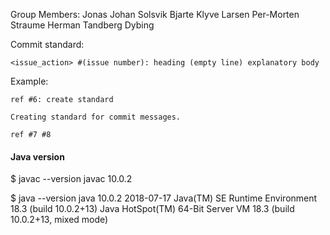Group Members:
Jonas Johan Solsvik
Bjarte Klyve Larsen
Per-Morten Straume
Herman Tandberg Dybing

Commit standard:
```
<issue_action> #(issue number): heading (empty line) explanatory body
```

Example:
```
ref #6: create standard

Creating standard for commit messages.

ref #7 #8
```

#### Java version
$ javac --version
javac 10.0.2

$ java --version
java 10.0.2 2018-07-17
Java(TM) SE Runtime Environment 18.3 (build 10.0.2+13)
Java HotSpot(TM) 64-Bit Server VM 18.3 (build 10.0.2+13, mixed mode)

